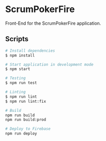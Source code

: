 # ScrumPokerFire

Front-End for the ScrumPokerFire application.

## Scripts

``` bash
# Install dependencies
$ npm install

# Start application in development mode
$ npm start

# Testing
$ npm run test

# Linting
$ npm run lint
$ npm run lint:fix

# Build
npm run build
npm run build:prod

# Deploy to Firebase
npm run deploy
```
